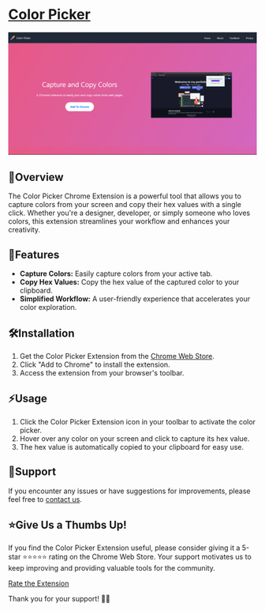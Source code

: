# [Color Picker](https://chrome.google.com/webstore/detail/color-picker/odlceielnakdomibdflildnbfllnjmgk/overview?hl=en-GB&authuser=0)

![Color Picker Extension](./assets/color-picker-Screenshot.png)

## 📌Overview

The Color Picker Chrome Extension is a powerful tool that allows you to capture colors from your screen and copy their hex values with a single click. Whether you're a designer, developer, or simply someone who loves colors, this extension streamlines your workflow and enhances your creativity.

## 🙌Features

-   **Capture Colors:** Easily capture colors from your active tab.
-   **Copy Hex Values:** Copy the hex value of the captured color to your clipboard.
-   **Simplified Workflow:** A user-friendly experience that accelerates your color exploration.

## 🛠️Installation

1. Get the Color Picker Extension from the [Chrome Web Store](https://chrome.google.com/webstore/detail/color-picker/odlceielnakdomibdflildnbfllnjmgk/overview?hl=en-GB&authuser=0).
2. Click "Add to Chrome" to install the extension.
3. Access the extension from your browser's toolbar.

## ⚡Usage

1. Click the Color Picker Extension icon in your toolbar to activate the color picker.
2. Hover over any color on your screen and click to capture its hex value.
3. The hex value is automatically copied to your clipboard for easy use.

## 🙏Support

If you encounter any issues or have suggestions for improvements, please feel free to [contact us](mailto:adityapal1409@gmail.com).

## ⭐Give Us a Thumbs Up!

If you find the Color Picker Extension useful, please consider giving it a 5-star ⭐⭐⭐⭐⭐ rating on the Chrome Web Store. Your support motivates us to keep improving and providing valuable tools for the community.

[Rate the Extension](https://chrome.google.com/webstore/detail/color-picker/odlceielnakdomibdflildnbfllnjmgk/reviews?hl=en-GB)

Thank you for your support! 🙌🎉
